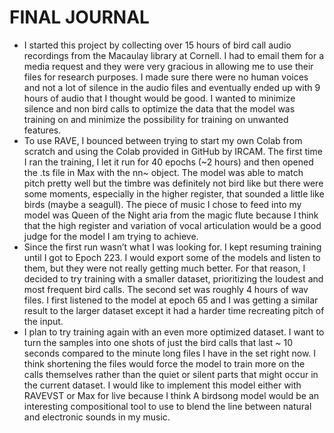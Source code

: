 # FINAL JOURNAL 
- I started this project by collecting over 15 hours of bird call audio recordings from the Macaulay library at Cornell. I had to email them for a media request and they were very gracious in allowing me to use their files for research purposes. I made sure there were no human voices and not a lot of silence in the audio files and eventually ended up with 9 hours of audio that I thought would be good. I wanted to minimize silence and non bird calls to optimize the data that the model was training on and minimize the possibility for training on unwanted features. 
- To use RAVE, I bounced between trying to start my own Colab from scratch and using the Colab provided in GitHub by IRCAM. The first time I ran the training, I let it run for 40 epochs (~2 hours) and then opened the .ts file in Max with the nn~ object. The model was able to match pitch pretty well but the timbre was definitely not bird like but there were some moments, especially in the higher register, that sounded a little like birds (maybe a seagull). The piece of music I chose to feed into my model was Queen of the Night aria from the magic flute because I think that the high register and variation of vocal articulation would be a good judge for the model I am trying to achieve. 
- Since the first run wasn’t what I was looking for. I kept resuming training until I got to Epoch 223. I would export some of the models and listen to them, but they were not really getting much better. For that reason, I decided to try training with a smaller dataset, prioritizing the loudest and most frequent bird calls. The second set was roughly 4 hours of wav files. I first listened to the model at epoch 65 and I was getting a similar result to the larger dataset except it had a harder time recreating pitch of the input. 
- I plan to try training again with an even more optimized dataset. I want to turn the samples into one shots of just the bird calls that last ~ 10 seconds compared to the minute long files I have in the set right now. I think shortening the files would force the model to train more on the calls themselves rather than the quiet or silent parts that might occur in the current dataset. I would like to implement this model either with RAVEVST or Max for live because I think A birdsong model would be an interesting compositional tool to use to blend the line between natural and electronic sounds in my music. 